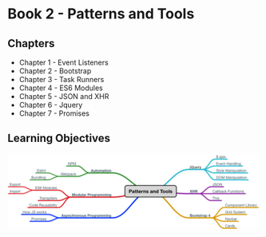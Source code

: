 # Book 2 - Patterns and Tools

## Chapters
* Chapter 1 - Event Listeners
* Chapter 2 - Bootstrap
* Chapter 3 - Task Runners
* Chapter 4 - ES6 Modules
* Chapter 5 - JSON and XHR
* Chapter 6 - Jquery
* Chapter 7 - Promises


## Learning Objectives
![patterns-and-tools](./images/patterns_and_tools.png)